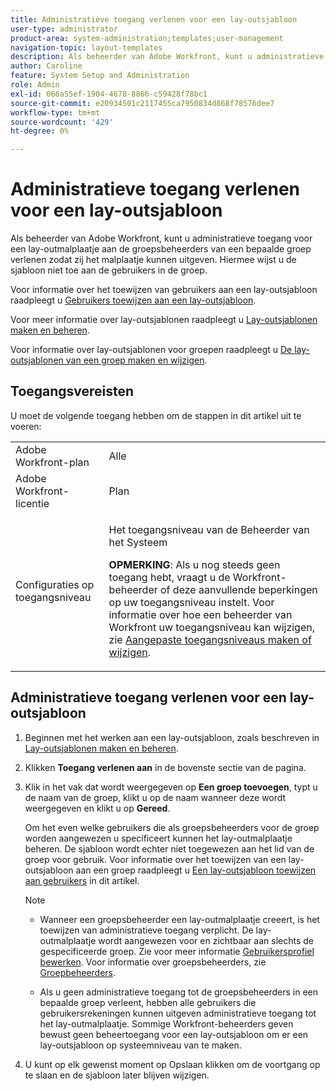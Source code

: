 ```yaml
---
title: Administratieve toegang verlenen voor een lay-outsjabloon
user-type: administrator
product-area: system-administration;templates;user-management
navigation-topic: layout-templates
description: Als beheerder van Adobe Workfront, kunt u administratieve toegang voor een lay-outmalplaatje aan de groepsbeheerders van een bepaalde groep verlenen zodat zij het malplaatje kunnen uitgeven. Hiermee wijst u de sjabloon niet toe aan de gebruikers in de groep.
author: Caroline
feature: System Setup and Administration
role: Admin
exl-id: 066a55ef-1904-4678-8866-c59428f78bc1
source-git-commit: e20934501c2117455ca7950834d868f78576dee7
workflow-type: tm+mt
source-wordcount: '429'
ht-degree: 0%

---
```


# Administratieve toegang verlenen voor een lay-outsjabloon

Als beheerder van Adobe Workfront, kunt u administratieve toegang voor een lay-outmalplaatje aan de groepsbeheerders van een bepaalde groep verlenen zodat zij het malplaatje kunnen uitgeven. Hiermee wijst u de sjabloon niet toe aan de gebruikers in de groep.

Voor informatie over het toewijzen van gebruikers aan een lay-outsjabloon raadpleegt u [Gebruikers toewijzen aan een lay-outsjabloon](../../../administration-and-setup/customize-workfront/use-layout-templates/assign-users-to-layout-template.md).

Voor meer informatie over lay-outsjablonen raadpleegt u [Lay-outsjablonen maken en beheren](../../../administration-and-setup/customize-workfront/use-layout-templates/create-and-manage-layout-templates.md).

Voor informatie over lay-outsjablonen voor groepen raadpleegt u [De lay-outsjablonen van een groep maken en wijzigen](../../../administration-and-setup/manage-groups/work-with-group-objects/create-and-modify-a-groups-layout-templates.md).

## Toegangsvereisten

U moet de volgende toegang hebben om de stappen in dit artikel uit te voeren:

<table style="table-layout:auto"> 
 <col> 
 <col> 
 <tbody> 
  <tr> 
   <td role="rowheader">Adobe Workfront-plan</td> 
   <td>Alle</td> 
  </tr> 
  <tr> 
   <td role="rowheader">Adobe Workfront-licentie</td> 
   <td>Plan</td> 
  </tr> 
  <tr> 
   <td role="rowheader">Configuraties op toegangsniveau</td> 
   <td><p>Het toegangsniveau van de Beheerder van het Systeem</p><p><b>OPMERKING</b>: Als u nog steeds geen toegang hebt, vraagt u de Workfront-beheerder of deze aanvullende beperkingen op uw toegangsniveau instelt. Voor informatie over hoe een beheerder van Workfront uw toegangsniveau kan wijzigen, zie <a href="../../../administration-and-setup/add-users/configure-and-grant-access/create-modify-access-levels.md" class="MCXref xref">Aangepaste toegangsniveaus maken of wijzigen</a>.</p> </td> 
  </tr> 
 </tbody> 
</table>

## Administratieve toegang verlenen voor een lay-outsjabloon

1. Beginnen met het werken aan een lay-outsjabloon, zoals beschreven in [Lay-outsjablonen maken en beheren](../../../administration-and-setup/customize-workfront/use-layout-templates/create-and-manage-layout-templates.md).
1. Klikken **Toegang verlenen aan** in de bovenste sectie van de pagina.
1. Klik in het vak dat wordt weergegeven op **Een groep toevoegen**, typt u de naam van de groep, klikt u op de naam wanneer deze wordt weergegeven en klikt u op **Gereed**.

   Om het even welke gebruikers die als groepsbeheerders voor de groep worden aangewezen u specificeert kunnen het lay-outmalplaatje beheren. De sjabloon wordt echter niet toegewezen aan het lid van de groep voor gebruik. Voor informatie over het toewijzen van een lay-outsjabloon aan een groep raadpleegt u [Een lay-outsjabloon toewijzen aan gebruikers](../../../administration-and-setup/customize-workfront/use-layout-templates/assign-users-to-layout-template.md#assign) in dit artikel.

   >[!NOTE]
   >
   >* Wanneer een groepsbeheerder een lay-outmalplaatje creeert, is het toewijzen van administratieve toegang verplicht. De lay-outmalplaatje wordt aangewezen voor en zichtbaar aan slechts de gespecificeerde groep. Zie voor meer informatie [Gebruikersprofiel bewerken](../../../administration-and-setup/add-users/create-and-manage-users/edit-a-users-profile.md). Voor informatie over groepsbeheerders, zie [Groepbeheerders](../../../administration-and-setup/manage-groups/group-roles/group-administrators.md).
   >   
   >* Als u geen administratieve toegang tot de groepsbeheerders in een bepaalde groep verleent, hebben alle gebruikers die gebruikersrekeningen kunnen uitgeven administratieve toegang tot het lay-outmalplaatje. Sommige Workfront-beheerders geven bewust geen beheertoegang voor een lay-outsjabloon om er een lay-outsjabloon op systeemniveau van te maken.


1. U kunt op elk gewenst moment op Opslaan klikken om de voortgang op te slaan en de sjabloon later blijven wijzigen.
